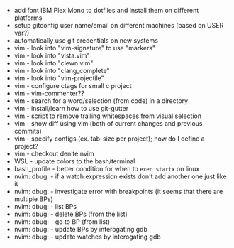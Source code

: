 * add font IBM Plex Mono to dotfiles and install them on different platforms
* setup gitconfig user name/email on different machines (based on USER var?)
* automatically use git credentials on new systems
* vim - look into "vim-signature" to use "markers"
* vim - look into "vista.vim"
* vim - look into "clewn.vim"
* vim - look into "clang_complete"
* vim - look into "vim-projectile"
* vim - configure ctags for small c project
* vim - vim-commenter??
* vim - search for a word/selection (from code) in a directory
* vim - install/learn how to use git-gutter
* vim - script to remove trailing whitespaces from visual selection
* vim - show diff using vim (both of current changes and previous commits)
* vim - specify configs (ex. tab-size per project); how do I define a project?
* vim - checkout denite.nvim
* WSL - update colors to the bash/terminal
* bash_profile - better condition for when to `exec startx` on linux
* nvim: dbug: - if a watch expression exists don't add another one just like it
* nvim: dbug: - investigate error with breakpoints (it seems that there are multiple BPs)
* nvim: dbug: - list BPs
* nvim: dbug: - delete BPs (from the list)
* nvim: dbug: - go to BP (from list)
* nvim: dbug: - update BPs by interogating gdb
* nvim: dbug: - update watches by interogating gdb

